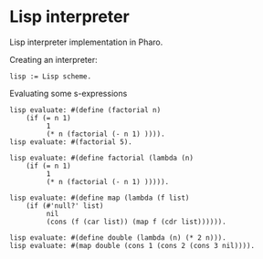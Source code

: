 # Lisp interpreter

Lisp interpreter implementation in Pharo.

Creating an interpreter:

```smalltalk
lisp := Lisp scheme.
```

Evaluating some s-expressions
```smalltalk
lisp evaluate: #(define (factorial n)
	(if (= n 1)
		 1
		 (* n (factorial (- n 1) )))).
lisp evaluate: #(factorial 5).

lisp evaluate: #(define factorial (lambda (n)
	(if (= n 1)
		 1
		 (* n (factorial (- n 1) ))))).
		
lisp evaluate: #(define map (lambda (f list)
	(if (#'null?' list)
		 nil
		 (cons (f (car list)) (map f (cdr list)))))).

lisp evaluate: #(define double (lambda (n) (* 2 n))).
lisp evaluate: #(map double (cons 1 (cons 2 (cons 3 nil)))).
```